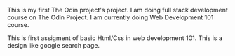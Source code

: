 This is my first The Odin project's project. I am doing full stack development course on The Odin Project.
I am currently doing Web Development 101 course.

This is first assigment of basic Html/Css in web development 101. This is a design like google search page.
